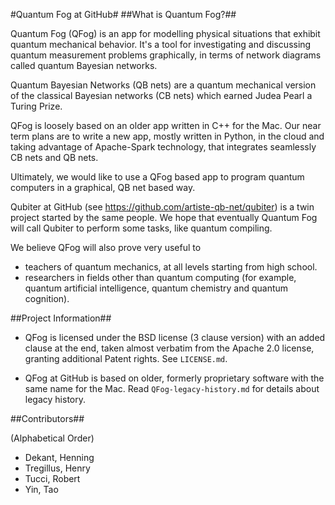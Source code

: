 #Quantum Fog at GitHub#
##What is Quantum Fog?##

Quantum Fog (QFog) is an app for modelling physical situations that exhibit quantum mechanical behavior. It's a tool for investigating and discussing quantum measurement problems graphically, in terms of network diagrams called quantum Bayesian networks.

Quantum Bayesian Networks (QB nets) are a quantum mechanical version of the classical Bayesian networks (CB nets) which earned Judea Pearl a Turing Prize.

QFog is loosely based on an older app written in C++ for the Mac. Our near term plans are to write a new app, mostly written in Python, in the cloud and taking advantage of Apache-Spark technology, that integrates seamlessly CB nets and QB nets.

Ultimately, we would like to use a QFog based app to program quantum computers in a graphical, QB net based way. 

Qubiter at GitHub (see https://github.com/artiste-qb-net/qubiter) is a twin project started by the same people. We hope that eventually Quantum Fog will call Qubiter to perform some tasks, like quantum compiling.

We believe QFog will also prove very useful to 
* teachers of quantum mechanics, at all levels starting from high school.
* researchers in fields other than quantum computing (for example, quantum artificial intelligence, quantum chemistry and quantum cognition).

##Project Information##

* QFog is licensed under the BSD license (3 clause version) with an added clause at the end, taken almost verbatim from the Apache 2.0 license, granting additional Patent rights. See `LICENSE.md`.

* QFog at GitHub is based on older, formerly proprietary software with the same name for the Mac. Read `QFog-legacy-history.md` for details about legacy history.

##Contributors##

(Alphabetical Order)
* Dekant, Henning
* Tregillus, Henry
* Tucci, Robert
* Yin, Tao
